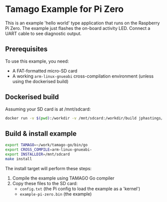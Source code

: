 # Tamago Example for Pi Zero

This is an example 'hello world' type application that runs on the Raspberry Pi Zero.  The example just flashes the on-board activity LED.  Connect a UART cable to see diagnostic output.

## Prerequisites

To use this example, you need:

* A FAT-formatted micro-SD card
* A working `arm-linux-gnueabi` cross-compilation environment (unless using the dockerised build)

## Dockerised build

Assuming your SD card is at /mnt/sdcard:

```bash
docker run -v $(pwd):/workdir -v /mnt/sdcard:/workdir/build jphastings/tamago-build . example-pizero
```

## Build & install example

```sh
export TAMAGO=~/work/tamago-go/bin/go
export CROSS_COMPILE=arm-linux-gnueabi-
export INSTALLDIR=/mnt/sdcard
make install
```

The install target will perform these steps:

1. Compile the example using TAMAGO Go compiler
2. Copy these files to the SD card:
    * `config.txt`          (the Pi config to load the example as a 'kernel')
    * `example-pi-zero.bin` (the example)
